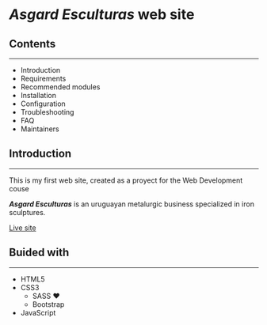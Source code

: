 # *Asgard Esculturas* web site

## Contents
---
 - Introduction
 - Requirements
 - Recommended modules
 - Installation
 - Configuration
 - Troubleshooting
 - FAQ
 - Maintainers

## Introduction
---
This is my first web site, created as a proyect for the Web Development couse 

***Asgard Esculturas*** is an uruguayan metalurgic business specialized in iron sculptures.

[Live site](https://ferlagher.github.io/Asgard-Laguna/)

## Buided with
---
- HTML5
- CSS3
  - SASS ♥
  - Bootstrap
- JavaScript

